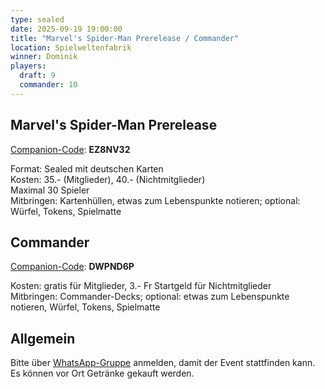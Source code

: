 ```yaml
---
type: sealed
date: 2025-09-19 19:00:00
title: "Marvel's Spider-Man Prerelease / Commander"
location: Spielweltenfabrik
winner: Dominik
players:
  draft: 9
  commander: 10
---
```

## Marvel's Spider-Man Prerelease
[Companion-Code](/faq/#was-hat-es-mit-dem-companion-code-auf-sich): **EZ8NV32**

Format: Sealed mit deutschen Karten \
Kosten: 35.- (Mitglieder), 40.- (Nichtmitglieder) \
Maximal 30 Spieler \
Mitbringen: Kartenhüllen, etwas zum Lebenspunkte notieren; optional: Würfel, Tokens, Spielmatte

## Commander
[Companion-Code](/faq/#was-hat-es-mit-dem-companion-code-auf-sich): **DWPND6P**

Kosten: gratis für Mitglieder, 3.- Fr Startgeld für Nichtmitglieder \
Mitbringen: Commander-Decks; optional: etwas zum Lebenspunkte notieren, Würfel, Tokens, Spielmatte

## Allgemein
Bitte über [WhatsApp-Gruppe](https://chat.whatsapp.com/HQ7IINFrZB63esDNRqsIUw) anmelden, damit der Event stattfinden kann. \
Es können vor Ort Getränke gekauft werden.
